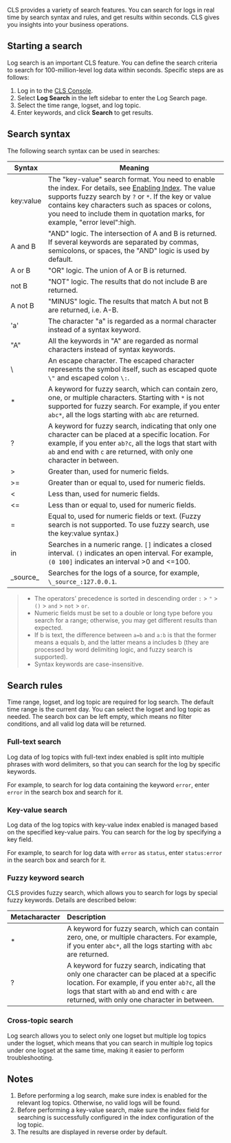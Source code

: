 CLS provides a variety of search features. You can search for logs in real time by search syntax and rules, and get results within seconds. CLS gives you insights into your business operations.

## Starting a search

Log search is an important CLS feature. You can define the search criteria to search for 100-million-level log data within seconds. Specific steps are as follows:

1. Log in to the [CLS Console](https://console.cloud.tencent.com/cls).
2. Select **Log Search** in the left sidebar to enter the Log Search page.
3. Select the time range, logset, and log topic.
4. Enter keywords, and click **Search** to get results.

## Search syntax
The following search syntax can be used in searches:

| Syntax | Meaning |
|--|--|
|key:value| The "key-value" search format. You need to enable the index. For details, see [Enabling Index](https://intl.cloud.tencent.com/document/product/614/16981). The value supports fuzzy search by `?` or `*`. If the key or value contains key characters such as spaces or colons, you need to include them in quotation marks, for example, "error level":high.|
|A and B| "AND" logic. The intersection of A and B is returned. If several keywords are separated by commas, semicolons, or spaces, the "AND" logic is used by default. |
| A or B | "OR" logic. The union of A or B is returned. |
| not B | "NOT" logic. The results that do not include B are returned. |
| A not B | "MINUS" logic. The results that match A but not B are returned, i.e. A-B. |
|'a'| The character "a" is regarded as a normal character instead of a syntax keyword.|
| "A" | All the keywords in "A" are regarded as normal characters instead of syntax keywords. |
|\ |An escape character. The escaped character represents the symbol itself, such as escaped quote `\"` and escaped colon `\:`. |
|* |A keyword for fuzzy search, which can contain zero, one, or multiple characters. Starting with `*` is not supported for fuzzy search. For example, if you enter `abc*`, all the logs starting with `abc` are returned.|
| ?|A keyword for fuzzy search, indicating that only one character can be placed at a specific location. For example, if you enter `ab?c`, all the logs that start with `ab` and end with `c` are returned, with only one character in between.|
| > | Greater than, used for numeric fields. |
| >= | Greater than or equal to, used for numeric fields. |
| < | Less than, used for numeric fields. |
| <= | Less than or equal to, used for numeric fields. |
|=| Equal to, used for numeric fields or text. (Fuzzy search is not supported. To use fuzzy search, use the key:value syntax.)|
| in | Searches in a numeric range. `[]` indicates a closed interval. `()` indicates an open interval. For example, `(0 100]` indicates an interval >0 and <=100. |
| \_source_ |Searches for the logs of a source, for example, `\_source_:127.0.0.1`.|

>
>- The operators' precedence is sorted in descending order `:` > `"` > `()` > `and` > `not` > `or`.
>- Numeric fields must be set to a double or long type before you search for a range; otherwise, you may get different results than expected.
>- If b is text, the difference between `a=b` and `a:b` is that the former means a equals b, and the latter means a includes b (they are processed by word delimiting logic, and fuzzy search is supported).
>- Syntax keywords are case-insensitive.



## Search rules
Time range, logset, and log topic are required for log search. The default time range is the current day. You can select the logset and log topic as needed. The search box can be left empty, which means no filter conditions, and all valid log data will be returned.

### Full-text search
Log data of log topics with full-text index enabled is split into multiple phrases with word delimiters, so that you can search for the log by specific keywords.

For example, to search for log data containing the keyword `error`, enter `error` in the search box and search for it.

### Key-value search
Log data of the log topics with key-value index enabled is managed based on the specified key-value pairs. You can search for the log by specifying a key field.

For example, to search for log data with `error` as `status`, enter `status:error` in the search box and search for it.

### Fuzzy keyword search
CLS provides fuzzy search, which allows you to search for logs by special fuzzy keywords. Details are described below:

| Metacharacter | Description |
|-----|:-----|
| * | A keyword for fuzzy search, which can contain zero, one, or multiple characters. For example, if you enter `abc*`, all the logs starting with `abc` are returned.|
| ? |A keyword for fuzzy search, indicating that only one character can be placed at a specific location. For example, if you enter `ab?c`, all the logs that start with `ab` and end with `c` are returned, with only one character in between.|

### Cross-topic search
Log search allows you to select only one logset but multiple log topics under the logset, which means that you can search in multiple log topics under one logset at the same time, making it easier to perform troubleshooting.

## Notes
1. Before performing a log search, make sure index is enabled for the relevant log topics. Otherwise, no valid logs will be found.
2. Before performing a key-value search, make sure the index field for searching is successfully configured in the index configuration of the log topic.
3. The results are displayed in reverse order by default.
